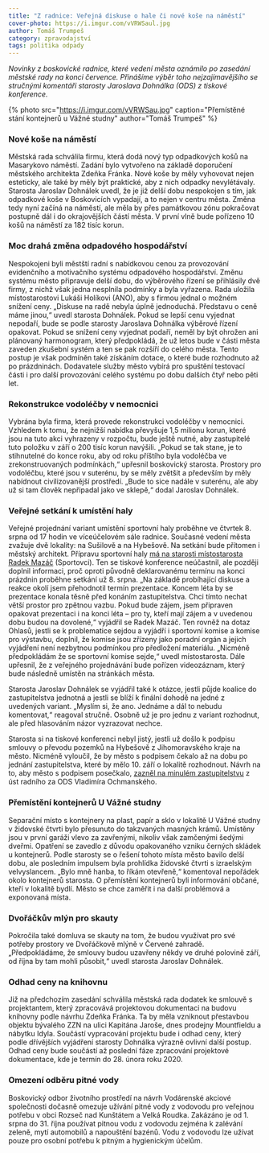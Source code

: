 ```yaml
---
title: "Z radnice: Veřejná diskuse o hale či nové koše na náměstí"
cover-photo: https://i.imgur.com/vVRWSaul.jpg
author: Tomáš Trumpeš
category: zpravodajství
tags: politika odpady
---
```


*Novinky z boskovické radnice, které vedení města oznámilo po zasedání městské rady na konci července. Přinášíme výběr toho nejzajímavějšího se stručnými komentáři starosty Jaroslava Dohnálka (ODS) z tiskové konference.*

{% photo src="https://i.imgur.com/vVRWSau.jpg" caption="Přemístěné stání kontejnerů u Vážné studny" author="Tomáš Trumpeš" %}

### Nové koše na náměstí

Městská rada schválila firmu, která dodá nový typ odpadkových košů na Masarykovo náměstí. Zadání bylo vytvořeno na základě doporučení městského architekta Zdeňka Fránka. Nové koše by měly vyhovovat nejen esteticky, ale také by měly být praktické, aby z nich odpadky nevylétávaly. Starosta Jaroslav Dohnálek uvedl, že je již delší dobu nespokojen s tím, jak odpadkové koše v Boskovicích vypadají, a to nejen v centru města. Změna tedy nyní začíná na náměstí, ale měla by přes památkovou zónu pokračovat postupně dál i do okrajovějších částí města. V první vlně bude pořízeno 10 košů na náměstí za 182 tisíc korun. 

### Moc drahá změna odpadového hospodářství

Nespokojeni byli městští radní s nabídkovou cenou za provozování evidenčního a motivačního systému odpadového hospodářství. Změnu systému město připravuje delší dobu, do výběrového řízení se přihlásily dvě firmy, z nichž však jedna nesplnila podmínky a byla vyřazena. Rada uložila místostarostovi Lukáši Holíkovi (ANO), aby s firmou jednal o možném snížení ceny. „Diskuse na radě nebyla úplně jednoduchá. Představu o ceně máme jinou,“ uvedl starosta Dohnálek. Pokud se lepší cenu vyjednat nepodaří, bude se podle starosty Jaroslava Dohnálka výběrové řízení opakovat. Pokud se snížení ceny vyjednat podaří, neměl by být ohrožen ani plánovaný harmonogram, který předpokládá, že už letos bude v části města zaveden zkušební systém a ten se pak rozšíří do celého města. Tento postup je však podmíněn také získáním dotace, o které bude rozhodnuto až po prázdninách. Dodavatele služby město vybírá pro spuštění testovací části i pro další provozování celého systému po dobu dalších čtyř nebo pěti let.

### Rekonstrukce vodoléčby v nemocnici

Vybrána byla firma, která provede rekonstrukci vodoléčby v nemocnici. Vzhledem k tomu, že nejnižší nabídka převyšuje 1,5 milionu korun, které jsou na tuto akci vyhrazeny v rozpočtu, bude ještě nutné, aby zastupitelé tuto položku v září o 200 tisíc korun navýšili. „Pokud se tak stane, je to stihnutelné do konce roku, aby od roku příštího byla vodoléčba ve zrekonstruovaných podmínkách,“ upřesnil boskovický starosta. Prostory pro vodoléčbu, které jsou v suterénu, by se měly zvětšit a především by měly nabídnout civilizovanější prostředí. „Bude to sice nadále v suterénu, ale aby už si tam člověk nepřipadal jako ve sklepě,“ dodal Jaroslav Dohnálek.

### Veřejné setkání k umístění haly

Veřejné projednání variant umístění sportovní haly proběhne ve čtvrtek 8. srpna od 17 hodin ve víceúčelovém sále radnice. Současné vedení města zvažuje dvě lokality: na Sušilově a na Hybešově. Na setkání bude přítomen i městský architekt. Přípravu sportovní haly [má na starosti místostarosta Radek Mazáč](https://ohlasy.info/clanky/2019/07/rozhovor-mazac.html) (Sportovci). Ten se tiskové konference neúčastnil, ale později doplnil informaci, proč oproti původně deklarovanému termínu na konci prázdnin proběhne setkání už 8. srpna. „Na základě probíhající diskuse a reakce okolí jsem přehodnotil termín prezentace. Koncem léta by se prezentace konala těsně před konáním zastupitelstva. Chci tímto nechat větší prostor pro zpětnou vazbu. Pokud bude zájem, jsem připraven opakovat prezentaci i na konci léta – pro ty, kteří mají zájem a v uvedenou dobu budou na dovolené,“ vyjádřil se Radek Mazáč. Ten rovněž na dotaz Ohlasů, jestli se k problematice sejdou a vyjádří i sportovní komise a komise pro výstavbu, doplnil, že komise jsou zřízeny jako poradní orgán a jejich vyjádření není nezbytnou podmínkou pro předložení materiálu. „Nicméně předpokládám že se sportovní komise sejde,“ uvedl místostarosta. Dále upřesnil, že z veřejného projednávání bude pořízen videozáznam, který bude následně umístěn na stránkách města.
 
Starosta Jaroslav Dohnálek se vyjádřil také k otázce, jestli půjde koalice do zastupitelstva jednotná a jestli se blíží k finální dohodě na jedné z uvedených variant. „Myslím si, že ano. Jednáme a dál to nebudu komentovat,“ reagoval stručně. Osobně už je pro jednu z variant rozhodnut, ale před hlasováním názor vyzrazovat nechce.

Starosta si na tiskové konferenci nebyl jistý, jestli už došlo k podpisu smlouvy o převodu pozemků na Hybešově z Jihomoravského kraje na město. Nicméně vyloučil, že by město s podpisem čekalo až na dobu po jednání zastupitelstva, které by mělo 10. září o lokalitě rozhodnout. Návrh na to, aby město s podpisem posečkalo, [zazněl na minulém zastupitelstvu](https://ohlasy.info/clanky/2019/06/zastupitelstvo.html) z úst radního za ODS Vladimíra Ochmanského.

### Přemístění kontejnerů U Vážné studny

Separační místo s kontejnery na plast, papír a sklo v lokalitě U Vážné studny v židovské čtvrti bylo přesunuto do takzvaných masných krámů. Umístěny jsou v první garáži vlevo za zavřenými, nikoliv však zamčenými šedými dveřmi. Opatření se zavedlo z důvodu opakovaného vzniku černých skládek u kontejnerů. Podle starosty se o řešení tohoto místa město bavilo delší dobu, ale posledním impulsem byla prohlídka židovské čtvrti s izraelským velvyslancem. „Bylo mně hanba, to říkám otevřeně,“ komentoval nepořádek okolo kontejnerů starosta. O přemístění kontejnerů byli informování občané, kteří v lokalitě bydlí. Město se chce zaměřit i na další problémová a exponovaná místa.

### Dvořáčkův mlýn pro skauty

Pokročila také domluva se skauty na tom, že budou využívat pro své potřeby prostory ve Dvořáčkově mlýně v Červené zahradě. „Předpokládáme, že smlouvy budou uzavřeny někdy ve druhé polovině září, od října by tam mohli působit,“ uvedl starosta Jaroslav Dohnálek. 

### Odhad ceny na knihovnu

Již na předchozím zasedání schválila městská rada dodatek ke smlouvě s projektantem, který zpracovává projektovou dokumentaci na budovu knihovny podle návrhu Zdeňka Fránka. Ta by měla vzniknout přestavbou objektu bývalého ZZN na ulici Kapitána Jaroše, dnes prodejny Mountfieldu a nábytku Idyla. Součástí vypracování projektu bude i odhad ceny, který podle dřívějších vyjádření starosty Dohnálka výrazně ovlivní další postup. Odhad ceny bude součástí až poslední fáze zpracování projektové dokumentace, kde je termín do 28. února roku 2020.

### Omezení odběru pitné vody

Boskovický odbor životního prostředí na návrh Vodárenské akciové společnosti dočasně omezuje užívání pitné vody z vodovodu pro veřejnou potřebu v obci Rozseč nad Kunštátem a Velká Roudka. Zakázáno je od 1. srpna do 31. října používat pitnou vodu z vodovodu zejména k zalévání zeleně, mytí automobilů a napouštění bazénů. Vodu z vodovodu lze užívat pouze pro osobní potřebu k pitným a hygienickým účelům.
